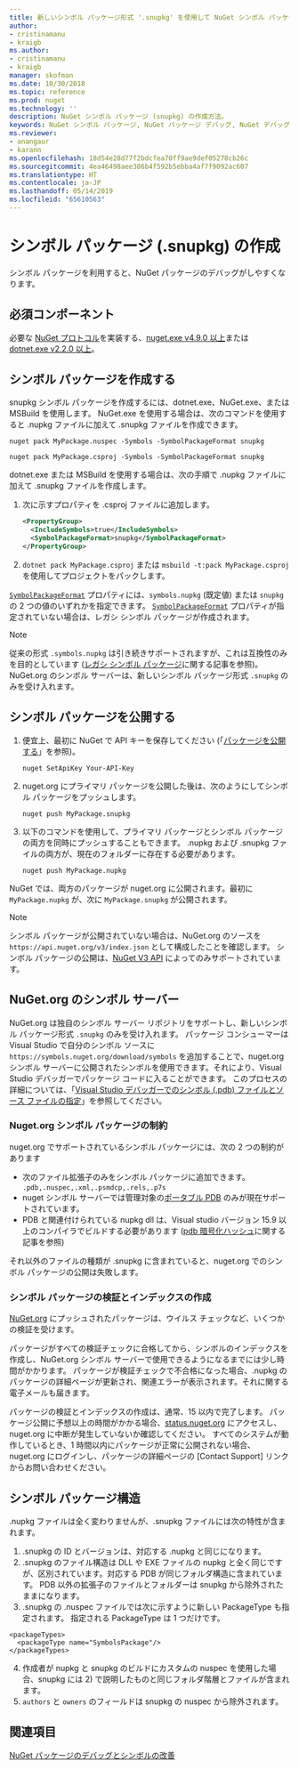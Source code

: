 ```yaml
---
title: 新しいシンボル パッケージ形式 '.snupkg' を使用して NuGet シンボル パッケージを公開する方法 | Microsoft Docs
author:
- cristinamanu
- kraigb
ms.author:
- cristinamanu
- kraigb
manager: skofman
ms.date: 10/30/2018
ms.topic: reference
ms.prod: nuget
ms.technology: ''
description: NuGet シンボル パッケージ (snupkg) の作成方法。
keywords: NuGet シンボル パッケージ, NuGet パッケージ デバッグ, NuGet デバッグ対応, パッケージ シンボル, シンボル パッケージ規則
ms.reviewer:
- anangaur
- karann
ms.openlocfilehash: 18d54e28d77f2bdcfea70ff9ae9def05278cb26c
ms.sourcegitcommit: 4ea46498aee386b4f592b5ebba4af7f9092ac607
ms.translationtype: HT
ms.contentlocale: ja-JP
ms.lasthandoff: 05/14/2019
ms.locfileid: "65610563"
---
```

# <a name="creating-symbol-packages-snupkg"></a>シンボル パッケージ (.snupkg) の作成

シンボル パッケージを利用すると、NuGet パッケージのデバッグがしやすくなります。

## <a name="prerequisites"></a>必須コンポーネント

必要な [NuGet プロトコル](../api/nuget-protocols.md)を実装する、[nuget.exe v4.9.0 以上](https://www.nuget.org/downloads)または [dotnet.exe v2.2.0 以上](https://www.microsoft.com/net/download/dotnet-core/2.2)。

## <a name="creating-a-symbol-package"></a>シンボル パッケージを作成する

snupkg シンボル パッケージを作成するには、dotnet.exe、NuGet.exe、または MSBuild を使用します。 NuGet.exe を使用する場合は、次のコマンドを使用すると .nupkg ファイルに加えて .snupkg ファイルを作成できます。

```
nuget pack MyPackage.nuspec -Symbols -SymbolPackageFormat snupkg

nuget pack MyPackage.csproj -Symbols -SymbolPackageFormat snupkg
```

dotnet.exe または MSBuild を使用する場合は、次の手順で .nupkg ファイルに加えて .snupkg ファイルを作成します。

1. 次に示すプロパティを .csproj ファイルに追加します。

    ```xml
    <PropertyGroup>
      <IncludeSymbols>true</IncludeSymbols>
      <SymbolPackageFormat>snupkg</SymbolPackageFormat>
    </PropertyGroup>
    ```

1. `dotnet pack MyPackage.csproj` または `msbuild -t:pack MyPackage.csproj` を使用してプロジェクトをパックします。

[`SymbolPackageFormat`](/dotnet/core/tools/csproj.md#symbolpackageformat) プロパティには、`symbols.nupkg` (既定値) または `snupkg` の 2 つの値のいずれかを指定できます。 [`SymbolPackageFormat`](/dotnet/core/tools/csproj.md#symbolpackageformat) プロパティが指定されていない場合は、レガシ シンボル パッケージが作成されます。

> [!Note]
> 従来の形式 `.symbols.nupkg` は引き続きサポートされますが、これは互換性のみを目的としています ([レガシ シンボル パッケージ](Symbol-Packages.md)に関する記事を参照)。 NuGet.org のシンボル サーバーは、新しいシンボル パッケージ形式 `.snupkg` のみを受け入れます。

## <a name="publishing-a-symbol-package"></a>シンボル パッケージを公開する

1. 便宜上、最初に NuGet で API キーを保存してください (「[パッケージを公開する](../create-packages/publish-a-package.md)」を参照)。

    ```cli
    nuget SetApiKey Your-API-Key
    ```

1. nuget.org にプライマリ パッケージを公開した後は、次のようにしてシンボル パッケージをプッシュします。

    ```cli
    nuget push MyPackage.snupkg
    ```

1. 以下のコマンドを使用して、プライマリ パッケージとシンボル パッケージの両方を同時にプッシュすることもできます。 .nupkg および .snupkg ファイルの両方が、現在のフォルダーに存在する必要があります。

    ```cli
    nuget push MyPackage.nupkg
    ```

NuGet では、両方のパッケージが nuget.org に公開されます。最初に `MyPackage.nupkg` が、次に `MyPackage.snupkg` が公開されます。

> [!Note]
> シンボル パッケージが公開されていない場合は、NuGet.org のソースを `https://api.nuget.org/v3/index.json` として構成したことを確認します。 シンボル パッケージの公開は、[NuGet V3 API](../api/overview.md#versioning) によってのみサポートされています。

## <a name="nugetorg-symbol-server"></a>NuGet.org のシンボル サーバー

NuGet.org は独自のシンボル サーバー リポジトリをサポートし、新しいシンボル パッケージ形式 `.snupkg` のみを受け入れます。 パッケージ コンシューマーは Visual Studio で自分のシンボル ソースに `https://symbols.nuget.org/download/symbols` を追加することで、nuget.org シンボル サーバーに公開されたシンボルを使用できます。それにより、Visual Studio デバッガーでパッケージ コードに入ることができます。 このプロセスの詳細については、「[Visual Studio デバッガーでのシンボル (.pdb) ファイルとソース ファイルの指定](https://docs.microsoft.com/en-us/visualstudio/debugger/specify-symbol-dot-pdb-and-source-files-in-the-visual-studio-debugger?view=vs-2017)」を参照してください。

### <a name="nugetorg-symbol-package-constraints"></a>Nuget.org シンボル パッケージの制約

nuget.org でサポートされているシンボル パッケージには、次の 2 つの制約があります

- 次のファイル拡張子のみをシンボル パッケージに追加できます。 ```.pdb,.nuspec,.xml,.psmdcp,.rels,.p7s```
- nuget シンボル サーバーでは管理対象の[ポータブル PDB](https://github.com/dotnet/corefx/blob/master/src/System.Reflection.Metadata/specs/PortablePdb-Metadata.md) のみが現在サポートされています。
- PDB と関連付けられている nupkg dll は、Visual studio バージョン 15.9 以上のコンパイラでビルドする必要があります ([pdb 暗号化ハッシュ](https://github.com/dotnet/roslyn/issues/24429)に関する記事を参照)

それ以外のファイルの種類が .snupkg に含まれていると、nuget.org でのシンボル パッケージの公開は失敗します。

### <a name="symbol-package-validation-and-indexing"></a>シンボル パッケージの検証とインデックスの作成

[NuGet.org](https://www.nuget.org/) にプッシュされたパッケージは、ウイルス チェックなど、いくつかの検証を受けます。

パッケージがすべての検証チェックに合格してから、シンボルのインデックスを作成し、NuGet.org シンボル サーバーで使用できるようになるまでには少し時間がかかります。 パッケージが検証チェックで不合格になった場合、.nupkg のパッケージの詳細ページが更新され、関連エラーが表示されます。それに関する電子メールも届きます。

パッケージの検証とインデックスの作成は、通常、15 以内で完了します。 パッケージ公開に予想以上の時間がかかる場合、[status.nuget.org](https://status.nuget.org/) にアクセスし、nuget.org に中断が発生していないか確認してください。 すべてのシステムが動作しているとき、1 時間以内にパッケージが正常に公開されない場合、nuget.org にログインし、パッケージの詳細ページの [Contact Support] リンクからお問い合わせください。

## <a name="symbol-package-structure"></a>シンボル パッケージ構造

.nupkg ファイルは全く変わりませんが、.snupkg ファイルには次の特性が含まれます。

1) .snupkg の ID とバージョンは、対応する .nupkg と同じになります。
2) .snupkg のファイル構造は DLL や EXE ファイルの nupkg と全く同じですが、区別されています。対応する PDB が同じフォルダ構造に含まれています。 PDB 以外の拡張子のファイルとフォルダーは snupkg から除外されたままになります。
3) .snupkg の .nuspec ファイルでは次に示すように新しい PackageType も指定されます。 指定される PackageType は 1 つだけです。 
``` 
<packageTypes>
  <packageType name="SymbolsPackage"/>
</packageTypes>
```
4) 作成者が nupkg と snupkg のビルドにカスタムの nuspec を使用した場合、snupkg には 2) で説明したものと同じフォルダ階層とファイルが含まれます。
5) ```authors``` と ```owners``` のフィールドは snupkg の nuspec から除外されます。

## <a name="see-also"></a>関連項目

[NuGet パッケージのデバッグとシンボルの改善](https://github.com/NuGet/Home/wiki/NuGet-Package-Debugging-&-Symbols-Improvements)
